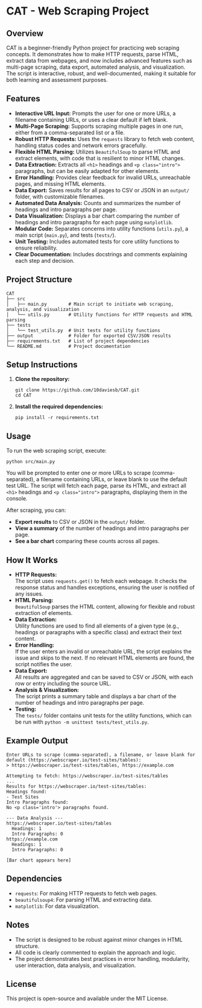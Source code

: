 # CAT - Web Scraping Project

## Overview
CAT is a beginner-friendly Python project for practicing web scraping concepts. It demonstrates how to make HTTP requests, parse HTML, extract data from webpages, and now includes advanced features such as multi-page scraping, data export, automated analysis, and visualization. The script is interactive, robust, and well-documented, making it suitable for both learning and assessment purposes.

## Features
- **Interactive URL Input:** Prompts the user for one or more URLs, a filename containing URLs, or uses a clear default if left blank.
- **Multi-Page Scraping:** Supports scraping multiple pages in one run, either from a comma-separated list or a file.
- **Robust HTTP Requests:** Uses the `requests` library to fetch web content, handling status codes and network errors gracefully.
- **Flexible HTML Parsing:** Utilizes `BeautifulSoup` to parse HTML and extract elements, with code that is resilient to minor HTML changes.
- **Data Extraction:** Extracts all `<h1>` headings and `<p class="intro">` paragraphs, but can be easily adapted for other elements.
- **Error Handling:** Provides clear feedback for invalid URLs, unreachable pages, and missing HTML elements.
- **Data Export:** Saves results for all pages to CSV or JSON in an `output/` folder, with customizable filenames.
- **Automated Data Analysis:** Counts and summarizes the number of headings and intro paragraphs per page.
- **Data Visualization:** Displays a bar chart comparing the number of headings and intro paragraphs for each page using `matplotlib`.
- **Modular Code:** Separates concerns into utility functions (`utils.py`), a main script (`main.py`), and tests (`tests/`).
- **Unit Testing:** Includes automated tests for core utility functions to ensure reliability.
- **Clear Documentation:** Includes docstrings and comments explaining each step and decision.

## Project Structure
```
CAT
├── src
│   ├── main.py        # Main script to initiate web scraping, analysis, and visualization
│   └── utils.py       # Utility functions for HTTP requests and HTML parsing
├── tests
│   └── test_utils.py  # Unit tests for utility functions
├── output             # Folder for exported CSV/JSON results
├── requirements.txt   # List of project dependencies
└── README.md          # Project documentation
```

## Setup Instructions
1. **Clone the repository:**
   ```
   git clone https://github.com/10daviesb/CAT.git
   cd CAT
   ```

2. **Install the required dependencies:**
   ```
   pip install -r requirements.txt
   ```

## Usage
To run the web scraping script, execute:
```
python src/main.py
```
You will be prompted to enter one or more URLs to scrape (comma-separated), a filename containing URLs, or leave blank to use the default test URL. The script will fetch each page, parse its HTML, and extract all `<h1>` headings and `<p class="intro">` paragraphs, displaying them in the console.

After scraping, you can:
- **Export results** to CSV or JSON in the `output/` folder.
- **View a summary** of the number of headings and intro paragraphs per page.
- **See a bar chart** comparing these counts across all pages.

## How It Works
- **HTTP Requests:**  
  The script uses `requests.get()` to fetch each webpage. It checks the response status and handles exceptions, ensuring the user is notified of any issues.
- **HTML Parsing:**  
  `BeautifulSoup` parses the HTML content, allowing for flexible and robust extraction of elements.
- **Data Extraction:**  
  Utility functions are used to find all elements of a given type (e.g., headings or paragraphs with a specific class) and extract their text content.
- **Error Handling:**  
  If the user enters an invalid or unreachable URL, the script explains the issue and skips to the next. If no relevant HTML elements are found, the script notifies the user.
- **Data Export:**  
  All results are aggregated and can be saved to CSV or JSON, with each row or entry including the source URL.
- **Analysis & Visualization:**  
  The script prints a summary table and displays a bar chart of the number of headings and intro paragraphs per page.
- **Testing:**  
  The `tests/` folder contains unit tests for the utility functions, which can be run with `python -m unittest tests/test_utils.py`.

## Example Output
```
Enter URLs to scrape (comma-separated), a filename, or leave blank for default (https://webscraper.io/test-sites/tables):
> https://webscraper.io/test-sites/tables, https://example.com

Attempting to fetch: https://webscraper.io/test-sites/tables
...
Results for https://webscraper.io/test-sites/tables:
Headings found:
- Test Sites
Intro Paragraphs found:
No <p class='intro'> paragraphs found.

--- Data Analysis ---
https://webscraper.io/test-sites/tables
  Headings: 1
  Intro Paragraphs: 0
https://example.com
  Headings: 1
  Intro Paragraphs: 0

[Bar chart appears here]
```

## Dependencies
- `requests`: For making HTTP requests to fetch web pages.
- `beautifulsoup4`: For parsing HTML and extracting data.
- `matplotlib`: For data visualization.

## Notes
- The script is designed to be robust against minor changes in HTML structure.
- All code is clearly commented to explain the approach and logic.
- The project demonstrates best practices in error handling, modularity, user interaction, data analysis, and visualization.

## License
This project is open-source and available under the MIT License.
